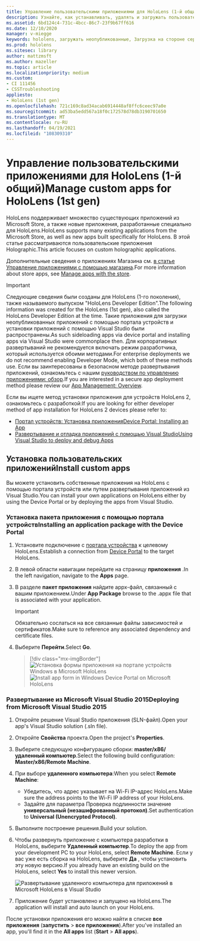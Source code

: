 ```yaml
---
title: Управление пользовательскими приложениями для HoloLens (1-й общий)
description: Узнайте, как устанавливать, удалять и загружать пользовательские приложения holographic на устройствах HoloLens с помощью портала устройств и Visual Studio.
ms.assetid: 6bd124c4-731c-4bcc-86c7-23f9b67ff616
ms.date: 12/10/2020
manager: v-miegge
keywords: hololens, загружать неопубликованные, Загрузка на стороне сервера, Загрузка, сохранение, UWP, приложение, установка
ms.prod: hololens
ms.sitesec: library
author: mattzmsft
ms.author: mazeller
ms.topic: article
ms.localizationpriority: medium
ms.custom:
- CI 111456
- CSSTroubleshooting
appliesto:
- HoloLens (1st gen)
ms.openlocfilehash: 721c169c8ad34acab6914448af8ffc6ceec97a0e
ms.sourcegitcommit: ad53ba5edd567a18f0c172578d78db3190701650
ms.translationtype: MT
ms.contentlocale: ru-RU
ms.lasthandoff: 04/19/2021
ms.locfileid: "108309310"
---
```

# <a name="manage-custom-apps-for-hololens-1st-gen"></a><span data-ttu-id="35118-104">Управление пользовательскими приложениями для HoloLens (1-й общий)</span><span class="sxs-lookup"><span data-stu-id="35118-104">Manage custom apps for HoloLens (1st gen)</span></span>

<span data-ttu-id="35118-105">HoloLens поддерживает множество существующих приложений из Microsoft Store, а также новые приложения, разработанные специально для HoloLens.</span><span class="sxs-lookup"><span data-stu-id="35118-105">HoloLens supports many existing applications from the Microsoft Store, as well as new apps built specifically for HoloLens.</span></span> <span data-ttu-id="35118-106">В этой статье рассматриваются пользовательские приложения Holographic.</span><span class="sxs-lookup"><span data-stu-id="35118-106">This article focuses on custom holographic applications.</span></span>  

<span data-ttu-id="35118-107">Дополнительные сведения о приложениях Магазина см. [в статье Управление приложениями с помощью магазина](holographic-store-apps.md).</span><span class="sxs-lookup"><span data-stu-id="35118-107">For more information about store apps, see [Manage apps with the store](holographic-store-apps.md).</span></span>

> [!IMPORTANT]
> <span data-ttu-id="35118-108">Следующие сведения были созданы для HoloLens (1-го поколения), также называемого выпуском "HoloLens Developer Edition".</span><span class="sxs-lookup"><span data-stu-id="35118-108">The following information was created for the HoloLens (1st gen), also called the HoloLens Developer Edition at the time.</span></span> <span data-ttu-id="35118-109">Такие приложения для загрузки неопубликованных приложений с помощью портала устройств и установки приложений с помощью Visual Studio были распространены.</span><span class="sxs-lookup"><span data-stu-id="35118-109">As such sideloading apps via device portal and installing apps via Visual Studio were commonplace then.</span></span> <span data-ttu-id="35118-110">Для корпоративных развертываний не рекомендуется включать режим разработчика, который используется обоими методами.</span><span class="sxs-lookup"><span data-stu-id="35118-110">For enterprise deployments we do not recommend enabling Developer Mode, which both of these methods use.</span></span> <span data-ttu-id="35118-111">Если вы заинтересованы в безопасном методе развертывания приложений, ознакомьтесь с нашим [руководством по управлению приложениями: обзор](app-deploy-overview.md).</span><span class="sxs-lookup"><span data-stu-id="35118-111">If you are interested in a secure app deployment method please review our [App Management: Overview](app-deploy-overview.md).</span></span>
>
> <span data-ttu-id="35118-112">Если вы ищете метод установки приложения для устройств HoloLens 2, ознакомьтесь с разработкой:</span><span class="sxs-lookup"><span data-stu-id="35118-112">If you are looking for either developer method of app installation for HoloLens 2 devices please refer to:</span></span>
> - [<span data-ttu-id="35118-113">Портал устройств: Установка приложения</span><span class="sxs-lookup"><span data-stu-id="35118-113">Device Portal: Installing an App</span></span>](https://docs.microsoft.com/windows/mixed-reality/develop/platform-capabilities-and-apis/using-the-windows-device-portal#installing-an-app)
> - [<span data-ttu-id="35118-114">Развертывание и отладка приложений с помощью Visual Studio</span><span class="sxs-lookup"><span data-stu-id="35118-114">Using Visual Studio to deploy and debug Apps</span></span>](https://docs.microsoft.com/windows/mixed-reality/develop/platform-capabilities-and-apis/using-visual-studio)

## <a name="install-custom-apps"></a><span data-ttu-id="35118-115">Установка пользовательских приложений</span><span class="sxs-lookup"><span data-stu-id="35118-115">Install custom apps</span></span>

<span data-ttu-id="35118-116">Вы можете установить собственные приложения на HoloLens с помощью портала устройств или путем развертывания приложений из Visual Studio.</span><span class="sxs-lookup"><span data-stu-id="35118-116">You can install your own applications on HoloLens either by using the Device Portal or by deploying the apps from Visual Studio.</span></span>

### <a name="installing-an-application-package-with-the-device-portal"></a><span data-ttu-id="35118-117">Установка пакета приложения с помощью портала устройств</span><span class="sxs-lookup"><span data-stu-id="35118-117">Installing an application package with the Device Portal</span></span>

1. <span data-ttu-id="35118-118">Установите подключение с [портала устройства](https://docs.microsoft.com/windows/mixed-reality/using-the-windows-device-portal) к целевому HoloLens.</span><span class="sxs-lookup"><span data-stu-id="35118-118">Establish a connection from [Device Portal](https://docs.microsoft.com/windows/mixed-reality/using-the-windows-device-portal) to the target HoloLens.</span></span>

1. <span data-ttu-id="35118-119">В левой области навигации перейдите на страницу **приложения** .</span><span class="sxs-lookup"><span data-stu-id="35118-119">In the left navigation, navigate to the **Apps** page.</span></span>

1. <span data-ttu-id="35118-120">В разделе **пакет приложения** найдите appx-файл, связанный с вашим приложением.</span><span class="sxs-lookup"><span data-stu-id="35118-120">Under **App Package** browse to the .appx file that is associated with your application.</span></span>

   > [!IMPORTANT]
   > <span data-ttu-id="35118-121">Обязательно сослаться на все связанные файлы зависимостей и сертификатов.</span><span class="sxs-lookup"><span data-stu-id="35118-121">Make sure to reference any associated dependency and certificate files.</span></span>

1. <span data-ttu-id="35118-122">Выберите **Перейти**.</span><span class="sxs-lookup"><span data-stu-id="35118-122">Select **Go**.</span></span>

   > [!div class="mx-imgBorder"]
   > <span data-ttu-id="35118-123">![Установка формы приложения на портале устройств Windows в Microsoft HoloLens](images/deviceportal-appmanager.jpg)</span><span class="sxs-lookup"><span data-stu-id="35118-123">![Install app form in Windows Device Portal on Microsoft HoloLens](images/deviceportal-appmanager.jpg)</span></span>

### <a name="deploying-from-microsoft-visual-studio-2015"></a><span data-ttu-id="35118-124">Развертывание из Microsoft Visual Studio 2015</span><span class="sxs-lookup"><span data-stu-id="35118-124">Deploying from Microsoft Visual Studio 2015</span></span>

1. <span data-ttu-id="35118-125">Откройте решение Visual Studio приложения (SLN-файл).</span><span class="sxs-lookup"><span data-stu-id="35118-125">Open your app's Visual Studio solution (.sln file).</span></span>

1. <span data-ttu-id="35118-126">Откройте **Свойства** проекта.</span><span class="sxs-lookup"><span data-stu-id="35118-126">Open the project's **Properties**.</span></span>

1. <span data-ttu-id="35118-127">Выберите следующую конфигурацию сборки: **master/x86/удаленный компьютер**.</span><span class="sxs-lookup"><span data-stu-id="35118-127">Select the following build configuration: **Master/x86/Remote Machine**.</span></span>

1. <span data-ttu-id="35118-128">При выборе **удаленного компьютера**:</span><span class="sxs-lookup"><span data-stu-id="35118-128">When you select **Remote Machine**:</span></span>
   - <span data-ttu-id="35118-129">Убедитесь, что адрес указывает на Wi-Fi IP-адрес HoloLens.</span><span class="sxs-lookup"><span data-stu-id="35118-129">Make sure the address points to the Wi-Fi IP address of your HoloLens.</span></span>
   - <span data-ttu-id="35118-130">Задайте для параметра Проверка подлинности значение **универсальный (незашифрованный протокол)**.</span><span class="sxs-lookup"><span data-stu-id="35118-130">Set authentication to **Universal (Unencrypted Protocol)**.</span></span>
   
1. <span data-ttu-id="35118-131">Выполните построение решения.</span><span class="sxs-lookup"><span data-stu-id="35118-131">Build your solution.</span></span>

1. <span data-ttu-id="35118-132">Чтобы развернуть приложение с компьютера разработки в HoloLens, выберите **Удаленный компьютер**.</span><span class="sxs-lookup"><span data-stu-id="35118-132">To deploy the app from your development PC to your HoloLens, select **Remote Machine**.</span></span> <span data-ttu-id="35118-133">Если у вас уже есть сборка на HoloLens, выберите **Да** , чтобы установить эту новую версию.</span><span class="sxs-lookup"><span data-stu-id="35118-133">If you already have an existing build on the HoloLens, select **Yes** to install this newer version.</span></span>  

   ![Развертывание удаленного компьютера для приложений в Microsoft HoloLens в Visual Studio](images/vs2015-remotedeployment.jpg)  
   
1. <span data-ttu-id="35118-135">Приложение будет установлено и запущено на HoloLens.</span><span class="sxs-lookup"><span data-stu-id="35118-135">The application will install and auto launch on your HoloLens.</span></span>

<span data-ttu-id="35118-136">После установки приложения его можно найти в списке **все приложения** (**запустить**  >  **все приложения**).</span><span class="sxs-lookup"><span data-stu-id="35118-136">After you've installed an app, you'll find it in the **All apps** list (**Start** > **All apps**).</span></span>
